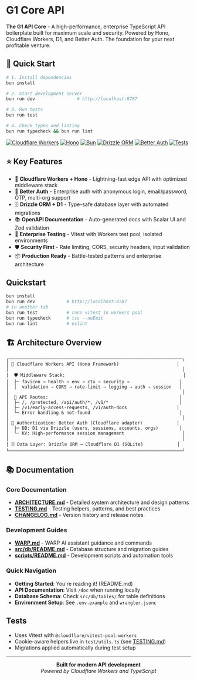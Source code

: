 # G1 Core API

**The G1 API Core** - A high-performance, enterprise TypeScript API boilerplate built for maximum scale and security. Powered by Hono, Cloudflare Workers, D1, and Better Auth. The foundation for your next profitable venture.

## 🚀 Quick Start

```bash
# 1. Install dependencies
bun install

# 2. Start development server
bun run dev                # http://localhost:8787

# 3. Run tests
bun run test

# 4. Check types and linting
bun run typecheck && bun run lint
```

<p align="left">
  <a href="https://workers.cloudflare.com/" target="_blank"><img alt="Cloudflare Workers" src="https://img.shields.io/badge/Cloudflare-Workers-orange?logo=cloudflare&logoColor=white"></a>
  <a href="https://hono.dev/" target="_blank"><img alt="Hono" src="https://img.shields.io/badge/Hono-4.x-673ab7"></a>
  <a href="https://bun.sh/" target="_blank"><img alt="Bun" src="https://img.shields.io/badge/Bun-%F0%9F%8D%80-black?logo=bun&logoColor=white"></a>
  <a href="https://orm.drizzle.team/" target="_blank"><img alt="Drizzle ORM" src="https://img.shields.io/badge/Drizzle-ORM-00c16e"></a>
  <a href="https://github.com/better-auth/better-auth" target="_blank"><img alt="Better Auth" src="https://img.shields.io/badge/Better%20Auth-%F0%9F%94%92-3b82f6"></a>
  <a href="#tests" target="_self"><img alt="Tests" src="https://img.shields.io/badge/Tests-Vitest-6e56cf"></a>
</p>

## ⭐ Key Features

- 🚀 **Cloudflare Workers + Hono** - Lightning-fast edge API with optimized middleware stack
- 🔐 **Better Auth** - Enterprise auth with anonymous login, email/password, OTP, multi-org support
- 🗄️ **Drizzle ORM + D1** - Type-safe database layer with automated migrations
- 📚 **OpenAPI Documentation** - Auto-generated docs with Scalar UI and Zod validation
- 🧪 **Enterprise Testing** - Vitest with Workers test pool, isolated environments
- 🛡️ **Security First** - Rate limiting, CORS, security headers, input validation
- 📦 **Production Ready** - Battle-tested patterns and enterprise architecture

## Quickstart

```bash
bun install
bun run dev            # http://localhost:8787
# in another tab
bun run test           # runs vitest in workers pool
bun run typecheck      # tsc --noEmit
bun run lint           # eslint
```

## 🏗️ Architecture Overview

```
┌──────────────────────────────────────────────────────────────────┐
│ 🚀 Cloudflare Workers API (Hono Framework)                      │
│                                                                  │
│  🛡️ Middleware Stack:                                             │
│  ├─ favicon → health → env → ctx → security →                   │
│  │  validation → CORS → rate-limit → logging → auth → session   │
│                                                                  │
│  📁 API Routes:                                                  │
│  ├─ /, /protected, /api/auth/*, /v1/*                           │
│  ├─ /v1/early-access-requests, /v1/auth-docs                   │
│  └─ Error handling & not-found                                  │
│                                                                  │
│ 🔐 Authentication: Better Auth (Cloudflare adapter)             │
│  ├─ DB: D1 via Drizzle (users, sessions, accounts, orgs)        │
│  └─ KV: High-performance session management                      │
│                                                                  │
│ 🗄️ Data Layer: Drizzle ORM → Cloudflare D1 (SQLite)             │
└──────────────────────────────────────────────────────────────────┘
```

## 📚 Documentation

### Core Documentation

- **[ARCHITECTURE.md](./ARCHITECTURE.md)** - Detailed system architecture and design patterns
- **[TESTING.md](./TESTING.md)** - Testing helpers, patterns, and best practices
- **[CHANGELOG.md](./CHANGELOG.md)** - Version history and release notes

### Development Guides

- **[WARP.md](./WARP.md)** - WARP AI assistant guidance and commands
- **[src/db/README.md](./src/db/README.md)** - Database structure and migration guides
- **[scripts/README.md](./scripts/README.md)** - Development scripts and automation tools

### Quick Navigation

- **Getting Started**: You're reading it! (README.md)
- **API Documentation**: Visit `/doc` when running locally
- **Database Schema**: Check `src/db/tables/` for table definitions
- **Environment Setup**: See `.env.example` and `wrangler.jsonc`

## Tests

- Uses Vitest with `@cloudflare/vitest-pool-workers`
- Cookie-aware helpers live in `test/utils.ts` (see [TESTING.md](./TESTING.md))
- Migrations applied automatically during test setup

---

<p align="center">
  <strong>Built for modern API development</strong><br>
  <em>Powered by Cloudflare Workers and TypeScript</em>
</p>
